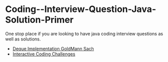 # Coding--Interview-Question-Java-Solution-Primer
One stop place if you are looking to have java coding interview questions as well as solutions.
* [Deque Implementation GoldMann Sach](DequeImplementation_GoldMannSach)
* [Interactive Coding Challenges](https://github.com/donnemartin/interactive-coding-challenges)
